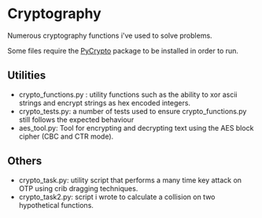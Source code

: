 Cryptography
============

Numerous cryptography functions i've used to solve problems.

Some files require the [PyCrypto](https://www.dlitz.net/software/pycrypto/) package to be installed in order to run.

Utilities
---------
* crypto_functions.py : utility functions such as the ability to xor ascii strings and encrypt strings as hex encoded integers.
* crypto_tests.py: a number of tests used to ensure crypto_functions.py still follows the expected behaviour
* aes_tool.py: Tool for encrypting and decrypting text using the AES block cipher (CBC and CTR mode).

Others
------
* crypto_task.py: utility script that performs a many time key attack on OTP using crib dragging techniques.
* crypto_task2.py: script i wrote to calculate a collision on two hypothetical functions.
